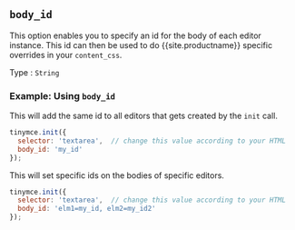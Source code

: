 ## `body_id`

This option enables you to specify an id for the body of each editor instance. This id can then be used to do {{site.productname}} specific overrides in your `content_css`.

Type
: `String`

### Example: Using `body_id`

This will add the same id to all editors that gets created by the `init` call.

```js
tinymce.init({
  selector: 'textarea',  // change this value according to your HTML
  body_id: 'my_id'
});
```

This will set specific ids on the bodies of specific editors.

```js
tinymce.init({
  selector: 'textarea',  // change this value according to your HTML
  body_id: 'elm1=my_id, elm2=my_id2'
});
```
